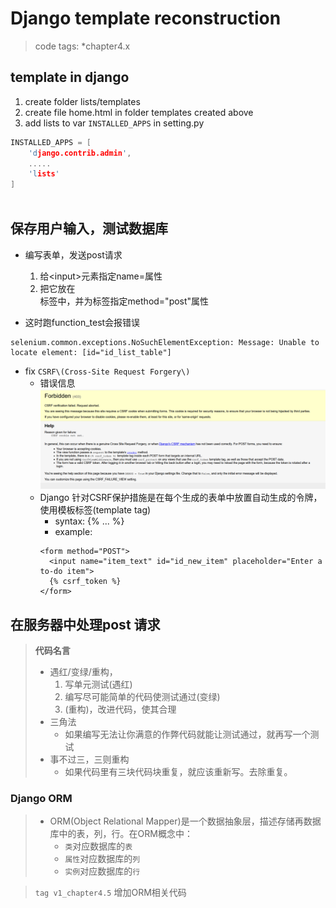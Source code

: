 # Django template reconstruction

> code tags: \*chapter4.x

## template in django
1. create folder lists/templates
2. create file home.html in folder templates created above
3. add lists to var `INSTALLED_APPS` in setting.py
```C
INSTALLED_APPS = [
    'django.contrib.admin',
    .....
    'lists'
]
 
```

## 保存用户输入，测试数据库
* 编写表单，发送post请求
  1. 给\<input\>元素指定name=属性
  2. 把它放在<form>标签中，并为标签指定method="post"属性

* 这时跑function_test会报错误
```
selenium.common.exceptions.NoSuchElementException: Message: Unable to locate element: [id="id_list_table"]
```
* fix `CSRF\(Cross-Site Request Forgery\)`
   + 错误信息
   ![CSRF_FAILURE_VIEW](./doc/csrf_fail.png)
   + Django 针对CSRF保护措施是在每个生成的表单中放置自动生成的令牌，使用模板标签(template tag)
     + syntax: {% ... %}
     + example:
     ```
     <form method="POST">
       <input name="item_text" id="id_new_item" placeholder="Enter a to-do item">
       {% csrf_token %}
     </form>
     ```
 ## 在服务器中处理post 请求
> **代码名言**
> * 遇红/变绿/重构，
>   1. 写单元测试(遇红)
>   2. 编写尽可能简单的代码使测试通过(变绿)
>   3. (重构)，改进代码，使其合理
> * 三角法
>   + 如果编写无法让你满意的作弊代码就能让测试通过，就再写一个测试
> * 事不过三，三则重构
>   + 如果代码里有三块代码块重复，就应该重新写。去除重复。
### Django ORM
> * ORM(Object Relational Mapper)是一个数据抽象层，描述存储再数据库中的表，列，行。在ORM概念中：
>    + `类`对应数据库的`表`
>    + `属性`对应数据库的`列`
>    + `实例`对应数据库的`行`

 > `tag v1_chapter4.5` 增加ORM相关代码

